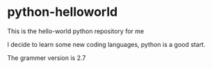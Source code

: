 python-helloworld
=================

This is the hello-world python repository for me

I decide to learn some new coding languages, python is a good start.

The grammer version is 2.7
